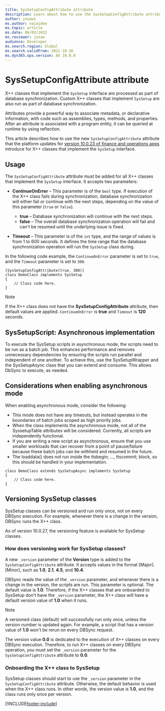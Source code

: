 ```yaml
---
title: SysSetupConfigAttribute attribute
description: Learn about how to use the SysSetupConfigAttribute attribute on classes that implement the SysSetup interface.
author: josaw1
ms.author: najaidee
ms.topic: article
ms.date: 06/03/2022
ms.reviewer: josaw
audience: Developer
ms.search.region: Global
ms.search.validFrom: 2021-10-26
ms.dyn365.ops.version: AX 10.0.0
---
```


# SysSetupConfigAttribute attribute

X++ classes that implement the `SysSetup` interface are processed as part of database synchronization. Custom X++ classes that implement `SysSetup` are also run as part of database synchronization.

Attributes provide a powerful way to associate metadata, or declarative information, with code such as assemblies, types, methods, and properties. After an attribute is associated with a program entity, it can be queried at runtime by using reflection.

This article describes how to use the new `SysSetupConfigAttribute` attribute that the platform updates for [version 10.0.23 of finance and operations apps](../get-started/whats-new-platform-updates-10-0-23.md) introduce for X++ classes that implement the `SysSetup` interface.

## Usage

The `SysSetupConfigAttribute` attribute must be added for all X++ classes that implement the `SysSetup` interface. It accepts two parameters:

+ **ContinueOnError** – This parameter is of the `bool` type. If execution of the X++ class fails during synchronization, database synchronization will either fail or continue with the next steps, depending on the value of this parameter (`true` or `false`).

    + **true** – Database synchronization will continue with the next steps.
    + **false** – The overall database synchronization operation will fail and can't be resumed until the underlying issue is fixed.

+ **Timeout** – This parameter is of the `int` type, and the range of values is from 1 to 600 seconds. It defines the time range that the database synchronization operation will run the `SysSetup` class during.

In the following code example, the `ContinueOnError` parameter is set to `true`, and the `Timeout` parameter is set to `300`.

```xpp
[SysSetupConfigAttribute(true, 300)]
class DemoClass implements SysSetup
{
    // Class code here.
}
```

> [!NOTE]
> If the X++ class does not have the **SysSetupConfigAttribute** attribute, then default values are applied. `ContinueOnError` is **true** and `Timeout` is **120** seconds.


## SysSetupScript: Asynchronous implementation

To execute the SysSetup scripts in asynchronous mode, the scripts need to be run as a batch job. This enhances performance and removes unnecessary dependencies by ensuring the scripts run parallel and independent of one another. To achieve this, use the SysSetupWrapper and the SysSetupAsync class that you can extend and consume. This allows DbSync to execute, as needed.

## Considerations when enabling asynchronous mode
When enabling asynchronous mode, consider the following: 

 - This mode does not have any timeouts, but instead operates in the boundaries of batch jobs scoped as high priority jobs.
 - When the class implements the asynchronous mode, not all of the SyssetupTable attributes will be considered. Currently, all scripts are independently functional.
 - If you are writing a new script as asynchronous, ensure that you use smaller workloads that can recover from a point of pause/failure because these batch jobs can be withheld and resumed in the future.
 - The loaddata() does not run inside the ttsbegin; ..., ttscommit; block, so this should be handled in your implementation.

```xpp
class DemoClass extends SysSetupAsync implements SysSetup
{
    // Class code here.
}
```
## Versioning SysSetup classes

SysSetup classes can be versioned and run only once, not on every DBSync execution. For example, whenever there is a change in the version, DBSync runs the X++ class.

As of version 10.0.27, the versioning feature is available for SysSetup classes.

### How does versioning work for SysSetup classes?

A new `_version` parameter of the **Version** type is added to the `SysSetupConfigAttribute` attribute. It accepts values in the format \[Major\].\[Minor\], such as **1.0**, **2.1**, **4.5**, and **10.4**.

DBSync reads the value of the `_version` parameter, and whenever there is a change in the version, the scripts are run. This parameter is optional. The default value is **1.0**. Therefore, if the X++ classes that are onboarded to SysSetup don't have the `_version` parameter, the X++ class will have a default version value of **1.0** when it runs.

> [!NOTE]
> A versioned class (default) will successfully run only once, unless the version number is updated again. For example, a script that has a version value of **1.0** won't be rerun on every DBSync request.

The version value **0.0** is dedicated to the execution of X++ classes on every DBSync execution. Therefore, to run X++ classes on every DBSync operation, you must set the `_version` parameter for the `SysSetupConfigAttribute` attribute to **0.0**.

### Onboarding the X++ class to SysSetup

SysSetup classes should start to use the `_version` parameter in the `SysSetupConfigAttribute` attribute. Otherwise, the default behavior is used when the X++ class runs. In other words, the version value is **1.0**, and the class runs only once per version.

[!INCLUDE[footer-include](../../../includes/footer-banner.md)]

